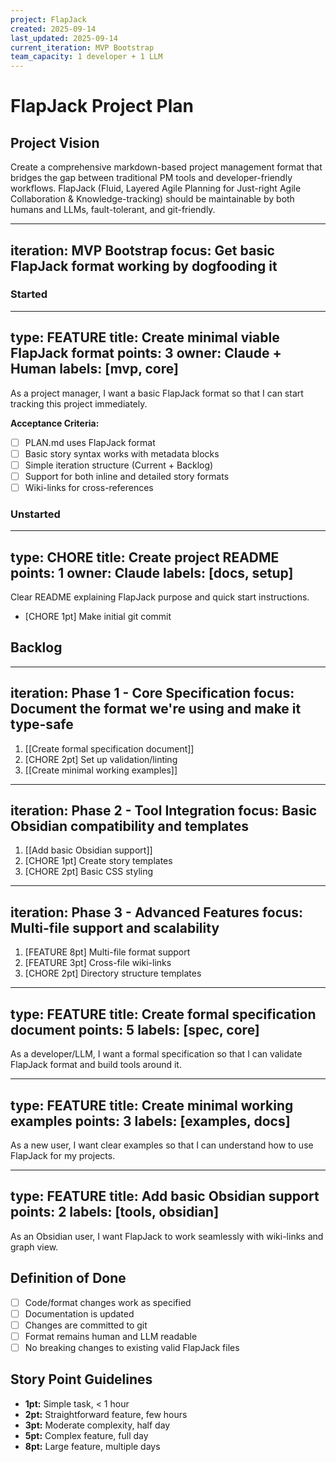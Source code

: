 ```yaml
---
project: FlapJack
created: 2025-09-14
last_updated: 2025-09-14
current_iteration: MVP Bootstrap
team_capacity: 1 developer + 1 LLM
---
```


# FlapJack Project Plan

## Project Vision
Create a comprehensive markdown-based project management format that bridges the gap between traditional PM tools and developer-friendly workflows. FlapJack (Fluid, Layered Agile Planning for Just-right Agile Collaboration & Knowledge-tracking) should be maintainable by both humans and LLMs, fault-tolerant, and git-friendly.

---
iteration: MVP Bootstrap
focus: Get basic FlapJack format working by dogfooding it
---

### Started

---
type: FEATURE
title: Create minimal viable FlapJack format
points: 3
owner: Claude + Human
labels: [mvp, core]
---

As a project manager, I want a basic FlapJack format so that I can start tracking this project immediately.

**Acceptance Criteria:**
- [ ] PLAN.md uses FlapJack format
- [ ] Basic story syntax works with metadata blocks
- [ ] Simple iteration structure (Current + Backlog)
- [ ] Support for both inline and detailed story formats
- [ ] Wiki-links for cross-references

### Unstarted

---
type: CHORE
title: Create project README
points: 1
owner: Claude
labels: [docs, setup]
---

Clear README explaining FlapJack purpose and quick start instructions.

- [CHORE 1pt] Make initial git commit

## Backlog

---
iteration: Phase 1 - Core Specification
focus: Document the format we're using and make it type-safe
---

1. [[Create formal specification document]]
2. [CHORE 2pt] Set up validation/linting
3. [[Create minimal working examples]]

---
iteration: Phase 2 - Tool Integration
focus: Basic Obsidian compatibility and templates
---

1. [[Add basic Obsidian support]]
2. [CHORE 1pt] Create story templates
3. [CHORE 2pt] Basic CSS styling

---
iteration: Phase 3 - Advanced Features
focus: Multi-file support and scalability
---

1. [FEATURE 8pt] Multi-file format support
2. [FEATURE 3pt] Cross-file wiki-links
3. [CHORE 2pt] Directory structure templates

---
type: FEATURE
title: Create formal specification document
points: 5
labels: [spec, core]
---

As a developer/LLM, I want a formal specification so that I can validate FlapJack format and build tools around it.

---
type: FEATURE
title: Create minimal working examples
points: 3
labels: [examples, docs]
---

As a new user, I want clear examples so that I can understand how to use FlapJack for my projects.

---
type: FEATURE
title: Add basic Obsidian support
points: 2
labels: [tools, obsidian]
---

As an Obsidian user, I want FlapJack to work seamlessly with wiki-links and graph view.

## Definition of Done
- [ ] Code/format changes work as specified
- [ ] Documentation is updated
- [ ] Changes are committed to git
- [ ] Format remains human and LLM readable
- [ ] No breaking changes to existing valid FlapJack files

## Story Point Guidelines
- **1pt:** Simple task, < 1 hour
- **2pt:** Straightforward feature, few hours
- **3pt:** Moderate complexity, half day
- **5pt:** Complex feature, full day
- **8pt:** Large feature, multiple days